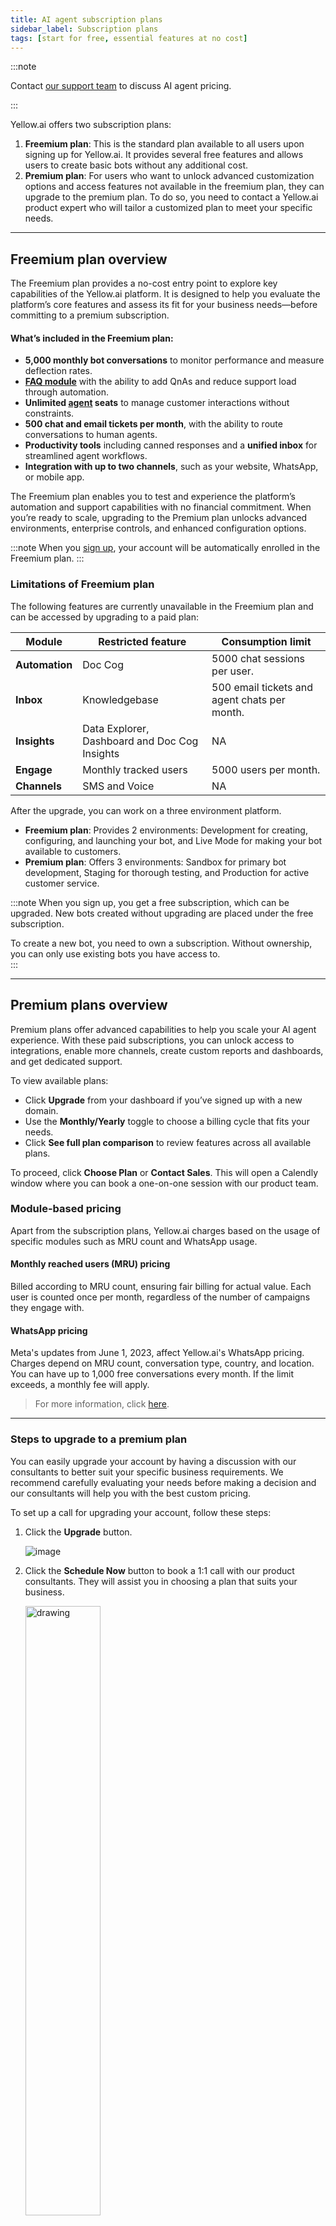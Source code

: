 ```yaml
---
title: AI agent subscription plans
sidebar_label: Subscription plans
tags: [start for free, essential features at no cost]
---
```


:::note

Contact [our support team](https://docs.yellow.ai/docs/cookbooks/yellowaisupport) to discuss AI agent pricing. 

::: 

Yellow.ai offers two subscription plans:

1. **Freemium plan**: This is the standard plan available to all users upon signing up for Yellow.ai. It provides several free features and allows users to create basic bots without any additional cost.
2. **Premium plan**: For users who want to unlock advanced customization options and access features not available in the freemium plan, they can upgrade to the premium plan. To do so, you need to contact a Yellow.ai product expert who will tailor a customized plan to meet your specific needs.


-----

## Freemium plan overview


The Freemium plan provides a no-cost entry point to explore key capabilities of the Yellow\.ai platform. It is designed to help you evaluate the platform’s core features and assess its fit for your business needs—before committing to a premium subscription.

#### What’s included in the Freemium plan:

* **5,000 monthly bot conversations** to monitor performance and measure deflection rates.
* [**FAQ module**](https://docs.yellow.ai/docs/platform_concepts/studio/train/add-faqs) with the ability to add QnAs and reduce support load through automation.
* **Unlimited [agent](https://docs.yellow.ai/docs/platform_concepts/inbox/inbox_setup/supportagents) seats** to manage customer interactions without constraints.
* **500 chat and email tickets per month**, with the ability to route conversations to human agents.
* **Productivity tools** including canned responses and a **unified inbox** for streamlined agent workflows.
* **Integration with up to two channels**, such as your website, WhatsApp, or mobile app.

The Freemium plan enables you to test and experience the platform’s automation and support capabilities with no financial commitment. When you’re ready to scale, upgrading to the Premium plan unlocks advanced environments, enterprise controls, and enhanced configuration options.


:::note
When you [sign up](https://docs.yellow.ai/docs/platform_concepts/Getting%20Started/account-setup), your account will be automatically enrolled in the Freemium plan.
:::

### Limitations of Freemium plan

The following features are currently unavailable in the Freemium plan and can be accessed by upgrading to a paid plan:

| Module | Restricted feature | Consumption limit |
| -------- | -------- | -------- |
| **Automation** | Doc Cog | 5000 chat sessions per user. |
| **Inbox** | Knowledgebase |500 email tickets and agent chats per month. |
| **Insights** |Data Explorer, Dashboard and Doc Cog Insights |NA |
| **Engage** | Monthly tracked users|5000 users per month. |
| **Channels** |SMS and Voice |NA |



After the upgrade, you can work on a three environment platform.

- **Freemium plan**: Provides 2 environments: Development for creating, configuring, and launching your bot, and Live Mode for making your bot available to customers.
- **Premium plan**: Offers 3 environments: Sandbox for primary bot development, Staging for thorough testing, and Production for active customer service.

:::note
When you sign up, you get a free subscription, which can be upgraded. New bots created without upgrading are placed under the free subscription. 

To create a new bot, you need to own a subscription. Without ownership, you can only use existing bots you have access to.  
:::

------

## Premium plans overview

Premium plans offer advanced capabilities to help you scale your AI agent experience. With these paid subscriptions, you can unlock access to integrations, enable more channels, create custom reports and dashboards, and get dedicated support.

To view available plans:

* Click **Upgrade** from your dashboard if you’ve signed up with a new domain.
* Use the **Monthly/Yearly** toggle to choose a billing cycle that fits your needs.
* Click **See full plan comparison** to review features across all available plans.

To proceed, click **Choose Plan** or **Contact Sales**. This will open a Calendly window where you can book a one-on-one session with our product team.


<!-- 
![](https://i.imgur.com/mNl6DvH.png)
-->



### Module-based pricing

Apart from the subscription plans, Yellow.ai charges based on the usage of specific modules such as MRU count and WhatsApp usage.


#### Monthly reached users (MRU) pricing

Billed according to MRU count, ensuring fair billing for actual value. Each user is counted once per month, regardless of the number of campaigns they engage with.

#### WhatsApp pricing

Meta's updates from June 1, 2023, affect Yellow.ai's WhatsApp pricing. Charges depend on MRU count, conversation type, country, and location. You can have up to 1,000 free conversations every month. If the limit exceeds, a monthly fee will apply.
> For more information, click [here](https://docs.yellow.ai/docs/platform_concepts/channelConfiguration/WA-pricing).

<!--
* Monthly Reached Users (MRU): Billed according to MRU count, ensuring fair billing for actual value. Users are counted once monthly.
* WhatsApp Pricing: Meta's updates from June 1, 2023, affect Yellow.ai's WhatsApp pricing. Charges depend on MRU count, conversation type, country, and location. Up to 1,000 free conversations monthly.

-->

--------

### Steps to upgrade to a premium plan

You can easily upgrade your account by having a discussion with our consultants to better suit your specific business requirements. We recommend carefully evaluating your needs before making a decision and our consultants will help you with the best custom pricing. 

To set up a call for upgrading your account, follow these steps: 

1. Click the **Upgrade** button.

    ![image](https://imgur.com/XiZ8BdQ.png)

2. Click the **Schedule Now** button to book a 1:1 call with our product consultants. They will assist you in choosing a plan that suits your business.

    <img src="https://i.imgur.com/Pmx0AwS.png" alt="drawing" width="50%"/>

3. After clicking the **Schedule Now** button, a **Calendly** pop-up will appear. You can choose your preferred **date, time, and time zone**.

    ![](https://i.imgur.com/w7o0VlK.png)

4. On the following screen, fill in the required fields to provide the context for the call and click **Schedule Event**.

    ![](https://imgur.com/Dhix7cx.png)

:::info

After upgrading to premium:

- Your bot will have 3 environments: Sandbox, Staging and Production. 
- Any changes you make in the Development environment will be reflected in both the Sandbox and Staging environments. You can tweak your bot in the Sandbox, and use the Staging for testing.
- Everything set up in the Live environment will be available in the Production environment.


:::

:::note
At yellow.ai, we understand that every bot is unique, with specific requirements and goals. That's why we don't provide standardized pricing details for our features. Instead, we believe in offering customized solutions tailored to your individual needs. Our dedicated team of executives is available to assess your requirements comprehensively and provide you with the best pricing options based on your specific needs. Get in touch with us today by emailing us at support@yellow.ai!
:::